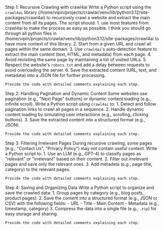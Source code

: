 Step 1: Recursive Crawling with crawl4ai
    Write a Python script using the `crawl4ai` library (/home/vipin/projects/crawlai/venv/lib/python3.12/site-packages/crawl4ai) to recursively crawl a website and extract the main content from all its pages. The script should:
    1. use most features from crawl4ai to make the process as easy as possible. I think you should go through all python files in /home/vipin/projects/crawlai/venv/lib/python3.12/site-packages/crawl4ai to have more context of this library.
    2. Start from a given URL and crawl all pages within the same domain.
    3. Use `crawl4ai`'s auto-detection feature to extract the main content (text, HTML, and metadata) from each page.
    4. Avoid revisiting the same page by maintaining a list of visited URLs.
    5. Respect the website's `robots.txt` and add a delay between requests to avoid overloading the server.
    6. Save the extracted content (URL, text, and metadata) into a JSON file for further processing.

    Provide the code with detailed comments explaining each step.

Step 2: Handling Pagination and Dynamic Content
    Some websites use pagination (e.g., "Next Page" buttons) or dynamic content loading (e.g., infinite scroll). Write a Python script using `crawl4ai` to:
    1. Detect and follow pagination links to crawl all pages in a sequence.
    2. Handle dynamic content loading by simulating user interactions (e.g., scrolling, clicking buttons).
    3. Save the extracted content into a structured format (e.g., JSON).

    Provide the code with detailed comments explaining each step.

Step 3: Filtering Irrelevant Pages
    During recursive crawling, some pages (e.g., "Contact Us", "Privacy Policy") may not contain useful content. Write a Python script to:
    1. Use an LLM (e.g., GPT-4) to classify pages as "relevant" or "irrelevant" based on their content.
    2. Filter out irrelevant pages and save only the relevant ones.
    3. Add metadata (e.g., page title, category) to the relevant pages.

    Provide the code with detailed comments explaining each step.

Step 4: Saving and Organizing Data
    Write a Python script to organize and save the crawled data:
    1. Group pages by category (e.g., blog posts, product pages).
    2. Save the content into a structured format (e.g., JSON or CSV) with the following fields:
    - URL
    - Title
    - Main Content
    - Metadata (e.g., timestamp, category)
    3. Compress the data into a single file (e.g., `.zip`) for easy storage and sharing.

    Provide the code with detailed comments explaining each step.